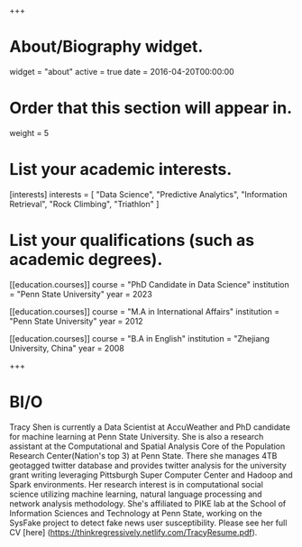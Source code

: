 +++
# About/Biography widget.
widget = "about"
active = true
date = 2016-04-20T00:00:00

# Order that this section will appear in.
weight = 5

# List your academic interests.
[interests]
  interests = [
    "Data Science",
    "Predictive Analytics",
    "Information Retrieval",
    "Rock Climbing",
    "Triathlon"
  ]

# List your qualifications (such as academic degrees).
[[education.courses]]
  course = "PhD Candidate in Data Science"
  institution = "Penn State University"
  year = 2023

[[education.courses]]
  course = "M.A in International Affairs"
  institution = "Penn State University"
  year = 2012

[[education.courses]]
  course = "B.A in English"
  institution = "Zhejiang University, China"
  year = 2008
 
+++

# BI/O

Tracy Shen is currently a Data Scientist at AccuWeather and PhD candidate for machine learning at Penn State University. She is also a research assistant at the Computational and Spatial Analysis Core of the Population Research Center(Nation's top 3) at Penn State. There she manages 4TB geotagged twitter database and provides twitter analysis for the university grant writing leveraging Pittsburgh Super Computer Center and Hadoop and Spark environments. Her research interest is in computational social science utilizing machine learning, natural language processing and network analysis methodology. She's affiliated to PIKE lab at the School of Information Sciences and Technology at Penn State, working on the SysFake project to detect fake news user susceptibility. Please see her full CV [here] (https://thinkregressively.netlify.com/TracyResume.pdf).


